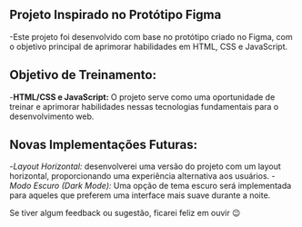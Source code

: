 ## Projeto Inspirado no Protótipo Figma
-Este projeto foi desenvolvido com base no protótipo criado no Figma, com o objetivo principal de aprimorar habilidades em HTML, CSS e JavaScript.

## Objetivo de Treinamento:
-**HTML/CSS e JavaScript:** O projeto serve como uma oportunidade de treinar e aprimorar habilidades nessas tecnologias fundamentais para o desenvolvimento web.

## Novas Implementações Futuras:
-*Layout Horizontal:* desenvolverei uma versão do projeto com um layout horizontal, proporcionando uma experiência alternativa aos usuários.
-*Modo Escuro (Dark Mode):* Uma opção de tema escuro será implementada para aqueles que preferem uma interface mais suave durante a noite.

Se tiver algum feedback ou sugestão, ficarei feliz em ouvir 😉
